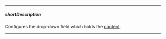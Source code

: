 
---
##### shortDescription
Configures the drop-down field which holds the [content](/api-reference/10%20UI%20Components/dxDropDownBox/1%20Configuration/contentTemplate.md '/Documentation/ApiReference/UI_Components/dx{WidgetName}/Configuration/#contentTemplate').

---
<!-- %fullDescription% -->

<!-- import * from 'api-reference\10 UI Components\dxDropDownEditor\1 Configuration\dropDownOptions.md' -->
